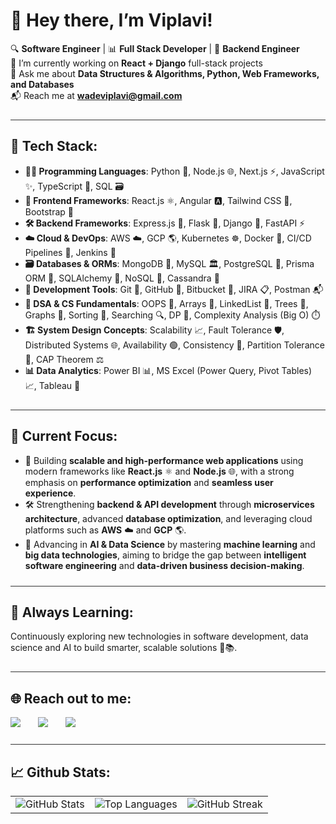 # 👋 Hey there, I’m Viplavi!

🔍 **Software Engineer** | 📊 **Full Stack Developer** | 🚀 **Backend Engineer**  
🔭 I’m currently working on **React + Django** full-stack projects  
💬 Ask me about **Data Structures & Algorithms, Python, Web Frameworks, and Databases**  
📬 Reach me at **wadeviplavi@gmail.com**

<hr style="border: none; height: 1px; background-color: #333; margin: 24px 0;" />

<h2 style="border-bottom: none;">🧠 Tech Stack:</h2>

- **👨‍💻 Programming Languages**: Python 🐍, Node.js 🌐, Next.js ⚡, JavaScript ✨, TypeScript 🧬, SQL 🗃️  
- **🎨 Frontend Frameworks**: React.js ⚛️, Angular 🅰️, Tailwind CSS 💨, Bootstrap 🎀  
- **🛠️ Backend Frameworks**: Express.js 🚂, Flask 🍶, Django 🐍, FastAPI ⚡  
- **☁️ Cloud & DevOps**: AWS ☁️, GCP 🌎, Kubernetes ☸️, Docker 🐳, CI/CD Pipelines 🔄, Jenkins 🧩  
- **🗃️ Databases & ORMs**: MongoDB 🍃, MySQL 🏛️, PostgreSQL 🐘, Prisma ORM 🔧, SQLAlchemy 🧪, NoSQL 🧊, Cassandra 💠  
- **🧰 Development Tools**: Git 🔧, GitHub 🐙, Bitbucket 📘, JIRA 📋, Postman 📬  
- **🧠 DSA & CS Fundamentals**: OOPS 🔄, Arrays 🧮, LinkedList 🔗, Trees 🌳, Graphs 🔁, Sorting 🔢, Searching 🔍, DP 🧠, Complexity Analysis (Big O) ⏱️  
- **🏗️ System Design Concepts**: Scalability 📈, Fault Tolerance 🛡️, Distributed Systems 🌐, Availability 🟢, Consistency 🧷, Partition Tolerance 🚧, CAP Theorem ⚖️  
- **📊 Data Analytics**: Power BI 📊, MS Excel (Power Query, Pivot Tables) 📈, Tableau 🤖

<hr style="border: none; height: 1px; background-color: #333; margin: 24px 0;" />

<h2 style="border-bottom: none;">🎯 Current Focus:</h2>

- 🚀 Building **scalable and high-performance web applications** using modern frameworks like **React.js** ⚛️ and **Node.js** 🌐, with a strong emphasis on **performance optimization** and **seamless user experience**.  
- 🛠️ Strengthening **backend & API development** through **microservices architecture**, advanced **database optimization**, and leveraging cloud platforms such as **AWS** ☁️ and **GCP** 🌎.  
- 🤖 Advancing in **AI & Data Science** by mastering **machine learning** and **big data technologies**, aiming to bridge the gap between **intelligent software engineering** and **data-driven business decision-making**.

<hr style="border: none; height: 1px; background-color: #333; margin: 24px 0;" />

<h2 style="border-bottom: none;">🌱 Always Learning:</h2>

Continuously exploring new technologies in software development, data science and AI to build smarter, scalable solutions 🚀📚.

<hr style="border: none; height: 1px; background-color: #333; margin: 24px 0;" />

<h2 style="border-bottom: none;">🌐 Reach out to me:</h2>

<span>
  <img src="https://img.shields.io/badge/LinkedIn-viplaviwade-informational?style=for-the-badge&labelColor=black&logo=linkedin&logoColor=0077b5&&color=0077b5" />
</span>
<span style="margin-left: 24px;">
  <img src="https://img.shields.io/badge/Gmail-wadeviplavi@gmail.com-informational?style=for-the-badge&labelColor=black&logoColor=d14836&logo=gmail&color=d14836" />
</span>
<span style="margin-left: 24px;">
  <img src="https://img.shields.io/badge/Github-ViplaviWade-informational?style=for-the-badge&labelColor=black&logo=github&color=7d88e6" />
</span>



<hr style="border: none; height: 1px; background-color: #333; margin: 24px 0;" />

<h2 style="border-bottom: none;">📈 Github Stats:</h2>

<table>
  <tr>
    <td>
      <img src="https://github-readme-stats.vercel.app/api?username=ViplaviWade&show_icons=true&locale=en" alt="GitHub Stats" />
    </td>
    <td>
      <img src="https://github-readme-stats.vercel.app/api/top-langs?username=ViplaviWade&show_icons=true&locale=en&layout=compact" alt="Top Languages" />
    </td>
    <td>
      <img src="https://github-readme-streak-stats.herokuapp.com/?user=ViplaviWade&theme=default&hide_border=false" alt="GitHub Streak" />
    </td>
  </tr>
</table>



<!-- Links of Definitions -->
[linkedin]: https://www.linkedin.com/in/viplaviwade/  
[gmail]: mailto:wadeviplavi@gmail.com "Let's connect through email"  
[github]: https://github.com/ViplaviWade/

